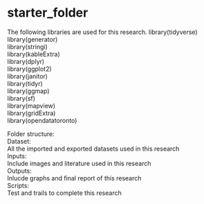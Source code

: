 # starter_folder

The following libraries are used for this research.
library(tidyverse)  
library(generator)  
library(stringi)  
library(kableExtra)  
library(dplyr)  
library(ggplot2)  
library(janitor)  
library(tidyr)  
library(ggmap)  
library(sf)  
library(mapview)  
library(gridExtra)  
library(opendatatoronto)  
  
  
Folder structure:  
Dataset:  
All the imported and exported datasets used in this research  
Inputs:  
Include images and literature used in this research  
Outputs:  
Inlucde graphs and final report of this research  
Scripts:  
Test and trails to complete this research  
